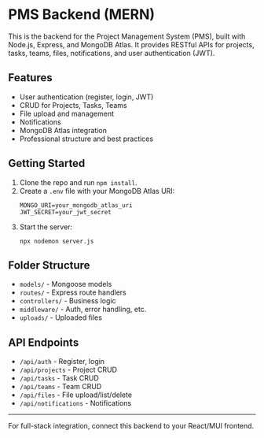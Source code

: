 # PMS Backend (MERN)

This is the backend for the Project Management System (PMS), built with Node.js, Express, and MongoDB Atlas. It provides RESTful APIs for projects, tasks, teams, files, notifications, and user authentication (JWT).

## Features
- User authentication (register, login, JWT)
- CRUD for Projects, Tasks, Teams
- File upload and management
- Notifications
- MongoDB Atlas integration
- Professional structure and best practices

## Getting Started
1. Clone the repo and run `npm install`.
2. Create a `.env` file with your MongoDB Atlas URI:
   ```
   MONGO_URI=your_mongodb_atlas_uri
   JWT_SECRET=your_jwt_secret
   ```
3. Start the server:
   ```
   npx nodemon server.js
   ```

## Folder Structure
- `models/` - Mongoose models
- `routes/` - Express route handlers
- `controllers/` - Business logic
- `middleware/` - Auth, error handling, etc.
- `uploads/` - Uploaded files

## API Endpoints
- `/api/auth` - Register, login
- `/api/projects` - Project CRUD
- `/api/tasks` - Task CRUD
- `/api/teams` - Team CRUD
- `/api/files` - File upload/list/delete
- `/api/notifications` - Notifications

---

For full-stack integration, connect this backend to your React/MUI frontend.
